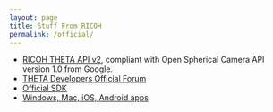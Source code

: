 ```yaml
---
layout: page
title: Stuff From RICOH
permalink: /official/
---
```


* [RICOH THETA API v2](https://developers.theta360.com/en/docs/v2/api_reference/), compliant with Open Spherical Camera API version 1.0 from Google.
* [THETA Developers Official Forum](https://developers.theta360.com/en/forums/)
* [Official SDK](https://developers.theta360.com/en/docs/sdk/)
* [Windows, Mac, iOS, Android apps](https://theta360.com/en/support/download/)
